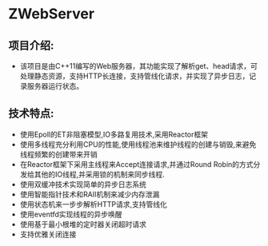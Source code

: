 # ZWebServer


## 项目介绍:
- 该项目是由C++11编写的Web服务器，其功能实现了解析get、head请求，可处理静态资源，支持HTTP长连接，支持管线化请求，并实现了异步日志，记录服务器运行状态。


## 技术特点:

- 使用Epoll的ET非阻塞模型,IO多路复用技术,采用Reactor框架
- 使用多线程充分利用CPU的性能,使用线程池来维护线程的创建与销毁,来避免线程频繁的创建带来开销
- 在Reactor框架下采用主线程来Accept连接请求,并通过Round Robin的方式分发给其他的IO线程,并采用锁的机制来同步线程.
- 使用双缓冲技术实现简单的异步日志系统
- 使用智能指针技术和RAII机制来减少内存泄漏
- 使用状态机来一步步解析HTTP请求,支持管线化
- 使用eventfd实现线程的异步唤醒
- 使用基于最小根堆的定时器关闭超时请求
- 支持优雅关闭连接

